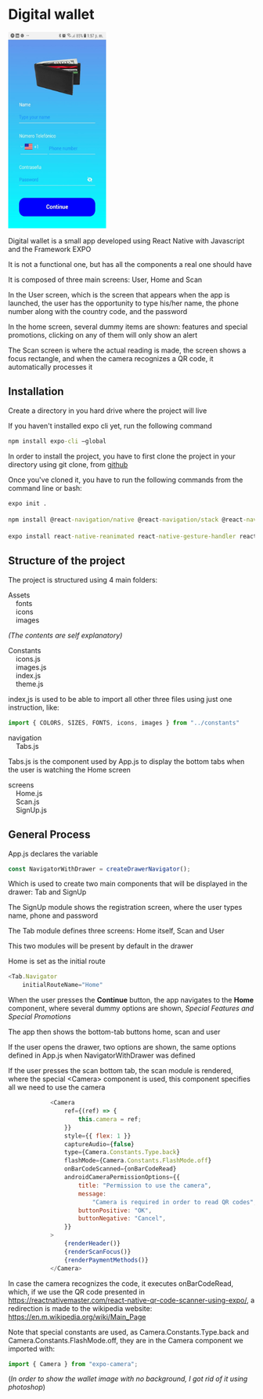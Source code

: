 # Digital wallet
 
<img src="./assets/images/wallet.jpeg"
     alt="Digital Wallet"
     style="width: 200px; height: 400px" />

Digital wallet is a small app developed using React Native with Javascript and the Framework EXPO

It is not a functional one, but has all the components a real one should have

It is composed of three main screens: User, Home and Scan

In the User screen, which is the screen that appears when the app is launched, the user has the opportunity to type his/her name, the phone number along with the country code, and the password

In the home screen, several dummy items are shown: features and special promotions, clicking on any of them will only show an alert

The Scan screen is where the actual reading is made, the screen shows a focus rectangle, and when the camera recognizes a QR code, it automatically processes it

## Installation

Create a directory in you hard drive where the project will live

If you haven't installed expo cli yet, run the following command

```cmd
npm install expo-cli –global
```

In order to install the project, you have to first clone the project in your directory using git clone, from [github](https://github.com/rafaelsoteldosilva/billetera-digital)

Once you've cloned it, you have to run the following commands from the command line or bash:

```cmd
expo init .

npm install @react-navigation/native @react-navigation/stack @react-navigation/drawer @react-navigation/bottom-tabs

expo install react-native-reanimated react-native-gesture-handler react-native-screens react-native-safe-area-context @react-native-community/masked-view expo-camera expo-web-browser expo-linear-gradient
```

## Structure of the project

The project is structured using 4 main folders:

Assets  
&nbsp;&nbsp;&nbsp;&nbsp;fonts  
&nbsp;&nbsp;&nbsp;&nbsp;icons  
&nbsp;&nbsp;&nbsp;&nbsp;images  

*(The contents are self explanatory)*

Constants  
&nbsp;&nbsp;&nbsp;&nbsp;icons.js  
&nbsp;&nbsp;&nbsp;&nbsp;images.js  
&nbsp;&nbsp;&nbsp;&nbsp;index.js  
&nbsp;&nbsp;&nbsp;&nbsp;theme.js  

index,js is used to be able to import all other three files using just one instruction, like:
```js
import { COLORS, SIZES, FONTS, icons, images } from "../constants"
```

navigation  
&nbsp;&nbsp;&nbsp;&nbsp;Tabs.js

Tabs.js is the component used by App.js to display the bottom tabs when the user is watching the Home screen

screens  
&nbsp;&nbsp;&nbsp;&nbsp;Home.js  
&nbsp;&nbsp;&nbsp;&nbsp;Scan.js  
&nbsp;&nbsp;&nbsp;&nbsp;SignUp.js  
## General Process

App.js declares the variable 
```js
const NavigatorWithDrawer = createDrawerNavigator();
```
Which is used to create two main components that will be displayed in the drawer: Tab and SignUp

The SignUp module shows the registration screen, where the user types name, phone and password

The Tab module defines three screens: Home itself, Scan and User

This two modules will be present by default in the drawer

Home is set as the initial route
```js
<Tab.Navigator
    initialRouteName="Home"
```
When the user presses the **Continue** button, the app navigates to the **Home** component, where several dummy options are shown, *Special Features and Special Promotions*

The app then shows the bottom-tab buttons home, scan and user

If the user opens the drawer, two options are shown, the same options defined in App.js when NavigatorWithDrawer was defined

If the user presses the scan bottom tab, the scan module is rendered, where the special \<Camera\> component is used, this component specifies all we need to use the camera
```js
            <Camera
                ref={(ref) => {
                    this.camera = ref;
                }}
                style={{ flex: 1 }}
                captureAudio={false}
                type={Camera.Constants.Type.back}
                flashMode={Camera.Constants.FlashMode.off}
                onBarCodeScanned={onBarCodeRead}
                androidCameraPermissionOptions={{
                    title: "Permission to use the camera",
                    message:
                        "Camera is required in order to read QR codes",
                    buttonPositive: "OK",
                    buttonNegative: "Cancel",
                }}
            >
                {renderHeader()}
                {renderScanFocus()}
                {renderPaymentMethods()}
            </Camera>
```

In case the camera recognizes the code, it executes onBarCodeRead, which, if we use the QR code presented in https://reactnativemaster.com/react-native-qr-code-scanner-using-expo/, a redirection is made to the wikipedia website: https://en.m.wikipedia.org/wiki/Main_Page 

Note that special constants are used, as Camera.Constants.Type.back and Camera.Constants.FlashMode.off, they are in the Camera component we imported with:
```js
import { Camera } from "expo-camera";
```

(*In order to show the wallet image with no background, I got rid of it using photoshop*)
